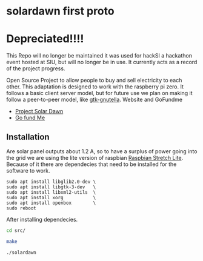 # solardawn first proto

# Depreciated!!!!
This Repo will no longer be maintained it was used for hackSI a hackathon event hosted at SIU, but will no longer be in use. It currently acts as a record of the project progress.

Open Source Project to allow people to buy and sell electricity to each other. This adaptation is designed to work with the raspberry pi zero. It follows a basic client server model, but for future use we plan on making it follow a peer-to-peer model, like [gtk-gnutella](https://github.com/gtk-gnutella/gtk-gnutella).
Website and GoFundme

* [Project Solar Dawn](https://project-solardawn.com)
* [Go fund Me](https://www.gofundme.com/project-solardawn)

## Installation
Are solar panel outputs about 1.2 A, so to have a surplus of power going into the grid we are using the lite version of raspbian [Raspbian Stretch Lite](https://www.raspberrypi.org/downloads/raspbian/). Because of it there are dependecies that need to be installed for the software to work.

```
sudo apt install libglib2.0-dev \
sudo apt install libgtk-3-dev   \
sudo apt install libxml2-utils  \
sudo apt install xorg           \
sudo apt install openbox        \
sudo reboot
```

After installing dependecies.
```bash
cd src/
```
```bash
make
```
```bash
./solardawn
```
